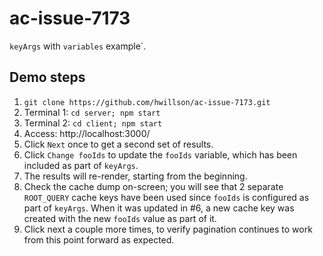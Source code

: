 # ac-issue-7173

`keyArgs` with `variables` example`.

## Demo steps

1. `git clone https://github.com/hwillson/ac-issue-7173.git`
2. Terminal 1: `cd server; npm start`
3. Terminal 2: `cd client; npm start`
4. Access: http://localhost:3000/
5. Click `Next` once to get a second set of results.
6. Click `Change fooIds` to update the `fooIds` variable, which has been included as part of `keyArgs`.
7. The results will re-render, starting from the beginning.
8. Check the cache dump on-screen; you will see that 2 separate `ROOT_QUERY` cache keys have been used since `fooIds` is configured as part of `keyArgs`. When it was updated in #6, a new cache key was created with the new `fooIds` value as part of it.
9. Click next a couple more times, to verify pagination continues to work from this point forward as expected.
